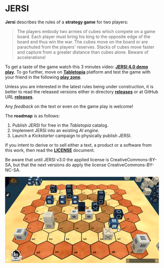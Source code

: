 # JERSI



**Jersi** describes the rules of a **strategy game** for two players:

> The players embody two armies of cubes which compete on a game board. Each player must bring his king to the opposite edge of the board and thus win the war. The cubes move on the board or are parachuted from the players' reserves. Stacks of cubes move faster and capture from a greater distance than cubes alone. Beware of accelerations!

To get a taste of the game watch this 3 minutes video: [**JERSI 4.0 demo play**](https://www.youtube.com/watch?v=IrIyDZNiCGI). To go further, move on [**Tabletopia**](https://tabletopia.com/) platform and test the game with your friend in the following  **[play zone](https://tabletopia.com/workshop/widget/jersi-ae2mkk/680x340)**.

Unless you are interested in the latest rules being under construction, it is better to read the released versions either in directory [**releases**](./releases) or at GitHub URL [**releases**](https://github.com/LucasBorboleta/jersi/releases).

Any *feedback* on the text or even on the game play is welcome!

The **roadmap** is  as follows:

1. Publish JERSI for free in the *Tabletopia* catalog.
2. Implement JERSI into an existing *AI engine*.
3. Launch a *Kickstarter* campaign to physically publish JERSI. 

If you intent to derive or to sell either a text, a product or a software from this work, then read the [**LICENSE**](./docs/LICENSE.md) document. 

Be aware that until JERSI v3.0 the applied license is CreativeCommons-BY-SA, but that the next versions do apply the license CreativeCommons-BY-NC-SA. 

![](./pictures/fictive-game.png)